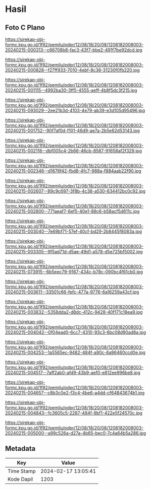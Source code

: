 # Hasil

## Foto C Plano

https://sirekap-obj-formc.kpu.go.id/1f92/pemilu/pdpr/12/08/18/20/08/1208182008003-20240215-000313--c66708b8-fac3-43f7-bbe2-491f7be92dcd.jpg

https://sirekap-obj-formc.kpu.go.id/1f92/pemilu/pdpr/12/08/18/20/08/1208182008003-20240215-000828--f27ff933-7010-4ebf-8c36-31230f0fb220.jpg

https://sirekap-obj-formc.kpu.go.id/1f92/pemilu/pdpr/12/08/18/20/08/1208182008003-20240215-001115--4992ba30-3ff5-4555-aeff-4b8f5dc3f215.jpg

https://sirekap-obj-formc.kpu.go.id/1f92/pemilu/pdpr/12/08/18/20/08/1208182008003-20240215-093029--2ee21b3d-4103-4e79-ab39-e3d105d95496.jpg

https://sirekap-obj-formc.kpu.go.id/1f92/pemilu/pdpr/12/08/18/20/08/1208182008003-20240215-001752--90f7af0d-f101-46d9-ae7a-2b5e62d53143.jpg

https://sirekap-obj-formc.kpu.go.id/1f92/pemilu/pdpr/12/08/18/20/08/1208182008003-20240215-002118--dbf005c4-2b66-46cb-8587-91658af2f329.jpg

https://sirekap-obj-formc.kpu.go.id/1f92/pemilu/pdpr/12/08/18/20/08/1208182008003-20240215-002346--d1676f42-fbd8-4fc7-988a-f884aab22f90.jpg

https://sirekap-obj-formc.kpu.go.id/1f92/pemilu/pdpr/12/08/18/20/08/1208182008003-20240215-002607--89c9c697-3f8b-4c38-a530-634412bc0c92.jpg

https://sirekap-obj-formc.kpu.go.id/1f92/pemilu/pdpr/12/08/18/20/08/1208182008003-20240215-002800--771aeaf7-6ef5-40e1-88c6-b58acf5d611c.jpg

https://sirekap-obj-formc.kpu.go.id/1f92/pemilu/pdpr/12/08/18/20/08/1208182008003-20240215-003040--7e69bf71-57ef-40cf-bd29-2b8445f8083a.jpg

https://sirekap-obj-formc.kpu.go.id/1f92/pemilu/pdpr/12/08/18/20/08/1208182008003-20240215-003305--9f5ad71d-d5ae-49d1-a578-d5e725bf5002.jpg

https://sirekap-obj-formc.kpu.go.id/1f92/pemilu/pdpr/12/08/18/20/08/1208182008003-20240215-073915--6b5eec79-9167-434c-b78c-090bc4f61cb0.jpg

https://sirekap-obj-formc.kpu.go.id/1f92/pemilu/pdpr/12/08/18/20/08/1208182008003-20240215-003611--33501c66-fefc-477a-9776-6a16259a43cf.jpg

https://sirekap-obj-formc.kpu.go.id/1f92/pemilu/pdpr/12/08/18/20/08/1208182008003-20240215-003832--5358dda2-d8dc-412c-9428-40f171c18ea9.jpg

https://sirekap-obj-formc.kpu.go.id/1f92/pemilu/pdpr/12/08/18/20/08/1208182008003-20240215-004042--0f04ead0-6cc7-4310-93c3-6bc08d90ad8a.jpg

https://sirekap-obj-formc.kpu.go.id/1f92/pemilu/pdpr/12/08/18/20/08/1208182008003-20240215-004253--1a5565ec-9482-484f-a90c-6a96460ccd0e.jpg

https://sirekap-obj-formc.kpu.go.id/1f92/pemilu/pdpr/12/08/18/20/08/1208182008003-20240215-004517--7aff2ab0-afd9-43b9-aef0-e812ee996be8.jpg

https://sirekap-obj-formc.kpu.go.id/1f92/pemilu/pdpr/12/08/18/20/08/1208182008003-20240215-004657--c8b3c0e2-f3c4-4be6-a4dd-cf64843674b1.jpg

https://sirekap-obj-formc.kpu.go.id/1f92/pemilu/pdpr/12/08/18/20/08/1208182008003-20240215-004843--fc3605c5-2287-484f-9bf1-422e5f24570c.jpg

https://sirekap-obj-formc.kpu.go.id/1f92/pemilu/pdpr/12/08/18/20/08/1208182008003-20240215-005000--a99c526a-d27a-4b65-bec0-7c4a64b5a286.jpg


## Metadata

| Key        | Value               |
| ---------- | ------------------- |
| Time Stamp | 2024-02-17 13:05:41 |
| Kode Dapil | 1203                |



